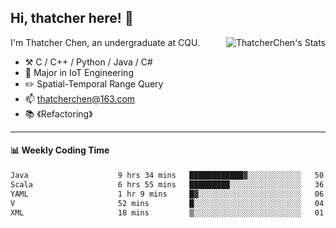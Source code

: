 ## Hi, thatcher here! :wave:

<img align="right" src="https://github-readme-stats.vercel.app/api?username=thatcherchen&title_color=333&text_color=777" alt="ThatcherChen's Stats" >

I'm Thatcher Chen, an undergraduate at CQU.

- :hammer_and_pick:  C / C++ / Python / Java / C# 
- :seedling:  Major in IoT Engineering
- :pencil2:  Spatial-Temporal Range Query
- :mailbox: thatcherchen@163.com
- :books: 《Refactoring》

---

#### :bar_chart: Weekly Coding Time

<!--START_SECTION:waka-->

```txt
Java                    9 hrs 34 mins   ████████████▓░░░░░░░░░░░░   50.62 %
Scala                   6 hrs 55 mins   █████████░░░░░░░░░░░░░░░░   36.56 %
YAML                    1 hr 9 mins     █▓░░░░░░░░░░░░░░░░░░░░░░░   06.16 %
V                       52 mins         █░░░░░░░░░░░░░░░░░░░░░░░░   04.65 %
XML                     18 mins         ▒░░░░░░░░░░░░░░░░░░░░░░░░   01.66 %
```

<!--END_SECTION:waka-->
